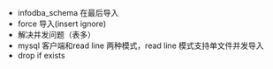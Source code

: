 - infodba_schema 在最后导入
- force 导入(insert ignore)
- 解决并发问题（表多）
- mysql 客户端和read line 两种模式，read line 模式支持单文件并发导入
- drop if exists
